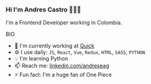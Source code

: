 ### Hi I'm Andres Castro 👋🧑‍💻

I'm a Frontend Developer working in Colombia.

BIO

- 🏢 I'm currently working at [Quick](https://quick.com.co/)
- ⚙ I use daily: `JS`, `React`, `Vue`, `Redux`, `HTML`, `SASS`, `PYTHON`
- 💡 I'm learning Python
- 📫 Reach me: [linkedin.com/andreseag](https://www.linkedin.com/in/andreseag/)
- ⚡ Fun fact: I'm a huge fan of One Piece
<!--
**Andreseag/Andreseag** is a ✨ _special_ ✨ repository because its `README.md` (this file) appears on your GitHub profile.

Here are some ideas to get you started:

- 🔭 I’m currently working on ...
- 🌱 I’m currently learning ...
- 👯 I’m looking to collaborate on ...
- 🤔 I’m looking for help with ...
- 💬 Ask me about ...
- 📫 How to reach me: ...
- 😄 Pronouns: ...
- ⚡ Fun fact: ...
-->
